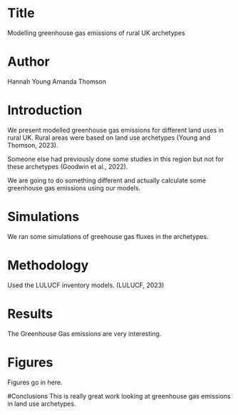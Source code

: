# Title
Modelling greenhouse gas emissions of rural UK archetypes

# Author
Hannah Young
Amanda Thomson

# Introduction
We present modelled greenhouse gas emissions for different land uses in rural UK.
Rural areas were based on land use archetypes (Young and Thomson, 2023).

Someone else had previously done some studies in this region but not for these archetypes (Goodwin et al., 2022).

We are going to do something different and actually calculate some greenhouse gas emissions using our models.

# Simulations
We ran some simulations of greehouse gas fluxes in the archetypes.

# Methodology
Used the LULUCF inventory models. (LULUCF, 2023)

# Results
The Greenhouse Gas emissions are very interesting.

# Figures
Figures go in here.

#Conclusions
This is really great work looking at greenhouse gas emissions in land use archetypes.
